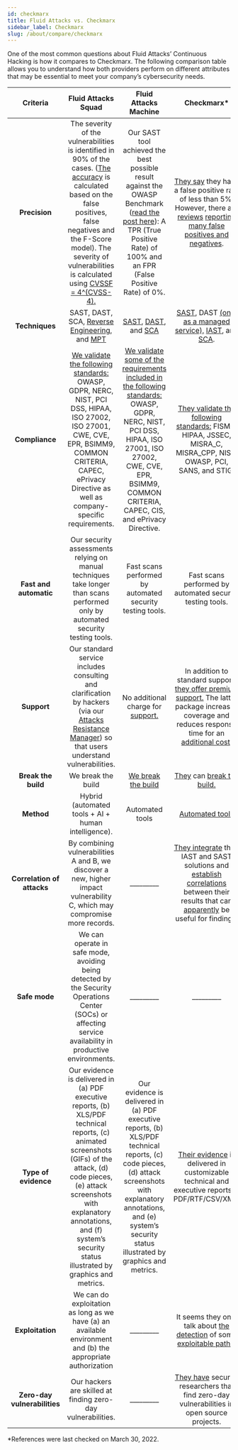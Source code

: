 ```yaml
---
id: checkmarx
title: Fluid Attacks vs. Checkmarx
sidebar_label: Checkmarx
slug: /about/compare/checkmarx
---
```


One of the most common questions about
Fluid Attacks’ Continuous Hacking is
how it compares to Checkmarx.
The following comparison table allows
you to understand how both providers perform
on different attributes that may be essential
to meet your company’s cybersecurity needs.

|         **Criteria**         |                                                                                                                                               **Fluid Attacks  Squad**                                                                                                                                              |                                                                                                                            **Fluid Attacks Machine**                                                                                                                           |                                                                                                                                                                                                                                                                                                                                 **Checkmarx***                                                                                                                                                                                                                                                                                                                                |
|:----------------------------:|:-------------------------------------------------------------------------------------------------------------------------------------------------------------------------------------------------------------------------------------------------------------------------------------------------------------------:|:------------------------------------------------------------------------------------------------------------------------------------------------------------------------------------------------------------------------------------------------------------------------------:|:-----------------------------------------------------------------------------------------------------------------------------------------------------------------------------------------------------------------------------------------------------------------------------------------------------------------------------------------------------------------------------------------------------------------------------------------------------------------------------------------------------------------------------------------------------------------------------------------------------------------------------------------------------------------------------:|
| **Precision**                | The severity of the vulnerabilities is  identified in 90% of the cases. ([The  accuracy](/about/sla/accuracy/) is calculated based on the false  positives, false negatives and the F-Score  model). The severity of vulnerabilities is  calculated using [CVSSF = 4^(CVSS-4).](/about/faq/#adjustment-by-severity) | Our SAST tool achieved the best possible  result against the OWASP Benchmark  ([read the post here](https://fluidattacks.com/blog/owasp-benchmark-fluid-attacks/)): A TPR (True Positive  Rate) of 100% and an FPR (False Positive  Rate) of 0%.                               | [They say](https://cdn2.hubspot.net/hubfs/146169/CxSAST_Datasheet.pdf?t=1469456997837#:~:text=Checkmarx%20has%20a%20low%20rate,can%20do%20this%20for%20you.) they have a false positive   rate of less than 5%. However, there   are [reviews](https://www.gartner.com/reviews/market/application-security-testing/vendor/checkmarx/product/checkmarx-sast/likes-dislikes) [reporting](https://www.peerspot.com/products/checkmarx-reviews) [many false](https://www.g2.com/products/checkmarx/reviews)   [positives and negatives](https://medium.com/jaroona/how-jaroona-could-have-saved-first-american-financial-corp-over-exposure-of-885-million-records-4e54d54e3922). |
| **Techniques**               | SAST, DAST, SCA, [Reverse Engineering](https://fluidattacks.com/categories/re/), and [MPT](https://fluidattacks.com/categories/re/)                                                                                                                                                                                 | [SAST](https://fluidattacks.com/categories/sast/), [DAST](https://fluidattacks.com/categories/sast/), and [SCA](https://fluidattacks.com/categories/sca/)                                                                                                                      | [SAST](https://checkmarx.com/cxsast-source-code-scanning/), DAST [(only as a managed service),](https://web.archive.org/web/20220318010905/https://about.gitlab.com/devops-tools/checkmarx-vs-gitlab/)   [IAST](https://checkmarx.com/product/cxiast-interactive-code-scanning/), and [SCA](https://checkmarx.com/cxsca-open-source-scanning/).                                                                                                                                                                                                                                                                                                                                                                                                                                        |
| **Compliance**               | [We validate the following standards:](https://docs.fluidattacks.com/criteria/compliance/)  OWASP, GDPR, NERC, NIST, PCI DSS,  HIPAA, ISO 27002, ISO 27001, CWE, CVE,  EPR, BSIMM9, COMMON CRITERIA,  CAPEC, ePrivacy Directive as well as  company-specific requirements.                                          | [We validate some of the requirements  included in the following standards:](https://docs.fluidattacks.com/criteria/compliance/) OWASP, GDPR, NERC, NIST, PCI DSS,  HIPAA, ISO 27001, ISO 27002, CWE, CVE,  EPR, BSIMM9, COMMON CRITERIA,  CAPEC, CIS, and ePrivacy Directive. | [They validate the following standards:](https://checkmarx.atlassian.net/wiki/spaces/SAST/pages/3206503730/Predefined+Presets)  FISMA, HIPAA, JSSEC, MISRA_C,  MISRA_CPP, NIST, OWASP, PCI, SANS,  and STIG.                                                                                                                                                                                                                                                                                                                                                                                                                                                                  |
| **Fast and automatic**       | Our security assessments relying on manual techniques take longer than scans performed only by automated security testing tools.                                                                                                         | Fast scans performed by automated security testing tools.                                                                                                                                                                                                                    | Fast scans performed by automated security testing tools.                                                                                                                                                                                                                                                                                                                                                                                                                                                                                                                                                                                                                     |
| **Support**                  | Our standard service includes consulting  and clarification by hackers (via our  [Attacks Resistance Manager](https://docs.fluidattacks.com/machine/web/arm)) so that users  understand vulnerabilities.                                                                                                            | No additional charge for [support.](/machine/web/support/live-chat)                                                                                                                                                                                                            | In addition to standard support, [they offer   premium support.](https://web.archive.org/web/20220218005727/https://checkmarx.com.mx/wp-content/uploads/2021/04/Software-Security-Services-Datasheet-PS-Catalog.pdf) The latter package   increases coverage and reduces response   time for an [additional cost](https://www.itqlick.com/checkmarx/pricing).                                                                                                                                                                                                                                                                                                                                                                                                                                                                       |
| **Break the build**          | We break the build                                                                                                                                                                                                                                                                                                  | [We break the build](https://fluidattacks.com/solutions/devsecops/)                                                                                                                                                                                                            | [They](https://checkmarx.atlassian.net/wiki/spaces/AST/pages/6221333984/CLI+and+Plugins+Release+of+January+11+2022) can [break the build.](https://checkmarx.atlassian.net/wiki/spaces/CD/pages/3021144159/Viewing+Policies)                                                                                                                                                                                                                                                                                                                                                                                                                                                  |
| **Method**                   | Hybrid (automated tools + AI + human   intelligence).                                                                                                                                                                                                                                                               | Automated tools                                                                                                                                                                                                                                                                | [Automated tools](https://en.wikipedia.org/wiki/Checkmarx)                                                                                                                                                                                                                                                                                                                                                                                                                                                                                                                                                                                                                    |
| **Correlation of attacks**   | By combining vulnerabilities A and B, we   discover a new, higher impact   vulnerability C, which may compromise   more records.                                                                                                                                                                                    | _________                                                                                                                                                                                                                                                                      | [They integrate](https://checkmarx.atlassian.net/wiki/spaces/CCD/pages/1283883881/CxSAST+Correlation+v3.1.0+to+v3.2.x) their IAST and SAST  solutions and [establish correlations](https://info.checkmarx.com/hubfs/Datasheets/IAST%20Datasheet%20-%20Web%20V3.pdf)  between their results that can [apparently](https://checkmarx.com/glossary/correlation/)  be useful for findings.                                                                                                                                                                                                                                                                                        |
| **Safe mode**                | We can operate in safe mode, avoiding   being detected by the Security   Operations Center (SOCs) or affecting   service availability in productive   environments.                                                                                                                                                 | _________                                                                                                                                                                                                                                                                      | _________                                                                                                                                                                                                                                                                                                                                                                                                                                                                                                                                                                                                                                                                     |
| **Type of evidence**         | Our evidence is delivered in (a) PDF   executive reports, (b) XLS/PDF technical   reports, (c) animated screenshots (GIFs)   of the attack, (d) code pieces, (e) attack   screenshots with explanatory annotations,   and (f) system’s security status illustrated   by graphics and metrics.                       | Our evidence is delivered in (a) PDF executive reports, (b) XLS/PDF technical reports, (c) code pieces, (d) attack screenshots with explanatory annotations, and (e) system’s security status illustrated by graphics and metrics.                                             | [Their evidence](https://checkmarx.atlassian.net/wiki/spaces/KC/pages/1170343683/Generating+Scan+Result+Reports+v9.0.0+to+v9.2.0) is delivered in  customizable technical and executive  reports in PDF/RTF/CSV/XML.                                                                                                                                                                                                                                                                                                                                                                                                                                                          |
| **Exploitation**             | We can do exploitation as long as we   have (a) an available environment and   (b) the appropriate authorization                                                                                                                                                                                                    | _________                                                                                                                                                                                                                                                                      | It seems they only talk about [the detection](https://checkmarx.com/blog/exploitable-path-how-to-solve-a-static-analysis-nightmare/) of some [exploitable paths.](https://checkmarx.atlassian.net/wiki/spaces/CD/pages/2002223148/Exploitable+Path+BETA)                                                                                                                                                                                                                                                                                                                                                                                                                      |
| **Zero-day vulnerabilities** | Our hackers are skilled at finding   zero-day vulnerabilities.                                                                                                                                                                                                                                                      | _________                                                                                                                                                                                                                                                                      | [They have](https://advisory.checkmarx.net/) security researchers that find  zero-day vulnerabilities in open source  projects.                                                                                                                                                                                                                                                                                                                                                                                                                                                                                                                                               |

*References were last checked on March 30, 2022.
